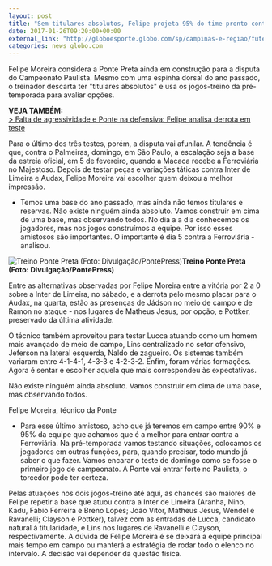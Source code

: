 ```yaml
---
layout: post
title: "Sem titulares absolutos, Felipe projeta 95% do time pronto contra Palmeiras "
date: 2017-01-26T09:20:00+00:00
external_link: "http://globoesporte.globo.com/sp/campinas-e-regiao/futebol/times/ponte-preta/noticia/2017/01/sem-titulares-absolutos-felipe-projeta-95-do-time-pronto-contra-palmeiras.html"
categories: news globo.com
---
```

Felipe Moreira considera a Ponte Preta ainda em construção para a disputa do Campeonato Paulista. Mesmo com uma espinha dorsal do ano passado, o treinador descarta ter "titulares absolutos" e usa os jogos-treino da pré-temporada para avaliar opções.

**VEJA TAMBÉM:**  
[\> Falta de agressividade e Ponte na defensiva: Felipe analisa derrota em teste](http://globoesporte.globo.com/sp/campinas-e-regiao/futebol/times/ponte-preta/noticia/2017/01/falta-de-agressividade-e-ponte-na-defensiva-felipe-avalia-jogo-treino.html)

Para o último dos três testes, porém, a disputa vai afunilar. A tendência é que, contra o Palmeiras, domingo, em São Paulo, a escalação seja a base da estreia oficial, em 5 de fevereiro, quando a Macaca recebe a Ferroviária no Majestoso. Depois de testar peças e variações táticas contra Inter de Limeira e Audax, Felipe Moreira vai escolher quem deixou a melhor impressão.&nbsp;

- Temos uma base do ano passado, mas ainda não temos titulares e reservas. Não existe ninguém ainda absoluto. Vamos construir em cima de uma base, mas observando todos. No dia a a dia conhecemos os jogadores, mas nos jogos construímos a equipe. Por isso esses amistosos são importantes. O importante é dia 5 contra a Ferroviária - analisou.&nbsp;

 ![Treino Ponte Preta (Foto: Divulgação/PontePress)](http://s2.glbimg.com/cM_qK60IVyKlJnpxCkx-sRzPDrw=/0x184:1280x853/690x360/s.glbimg.com/es/ge/f/original/2017/01/23/treino.macaca.3.jpg "Treino Ponte Preta (Foto: Divulgação/PontePress)")**Treino Ponte Preta (Foto: Divulgação/PontePress)**

Entre as alternativas observadas por Felipe Moreira entre a vitória por 2 a 0 sobre a Inter de Limeira, no sábado, e a derrota pelo mesmo placar para o Audax, na quarta, estão as presenças de Jádson no meio de campo e de Ramon no ataque - nos lugares de Matheus Jesus, por opção, e Pottker, preservado da última atividade.

O técnico também aproveitou para testar Lucca atuando como um homem mais avançado de meio de campo, Lins centralizado no setor ofensivo, Jeferson na lateral esquerda, Naldo de zagueiro. Os sistemas também variaram entre 4-1-4-1, 4-3-3 e 4-2-3-2. Enfim, foram várias formações. Agora é sentar e escolher aquela que mais correspondeu às expectativas.&nbsp;

Não existe ninguém ainda absoluto. Vamos construir em cima de uma base, mas observando todos.

Felipe Moreira, técnico da Ponte

- Para esse último amistoso, acho que já teremos em campo entre 90% e 95% da equipe que achamos que é a melhor para entrar contra a Ferroviária. Na pré-temporada vamos testando situações, colocamos os jogadores em outras funções, para, quando precisar, todo mundo já saber o que fazer. Vamos encarar o teste de domingo como se fosse o primeiro jogo de campeonato. A Ponte vai entrar forte no Paulista, o torcedor pode ter certeza.&nbsp;

Pelas atuações nos dois jogos-treino até aqui, as chances são maiores de Felipe repetir a base que atuou contra a Inter de Limeira (Aranha, Nino, Kadu, Fábio Ferreira e Breno Lopes; João Vitor, Matheus Jesus, Wendel e Ravanelli; Clayson e Pottker), talvez com as entradas de Lucca, candidato natural à titularidade, e Lins nos lugares de Ravanelli e Clayson, respectivamente. A dúvida de Felipe Moreira é se deixará a equipe principal mais tempo em campo ou manterá a estratégia de rodar todo o elenco no intervalo. A decisão vai depender da questão física.&nbsp;

